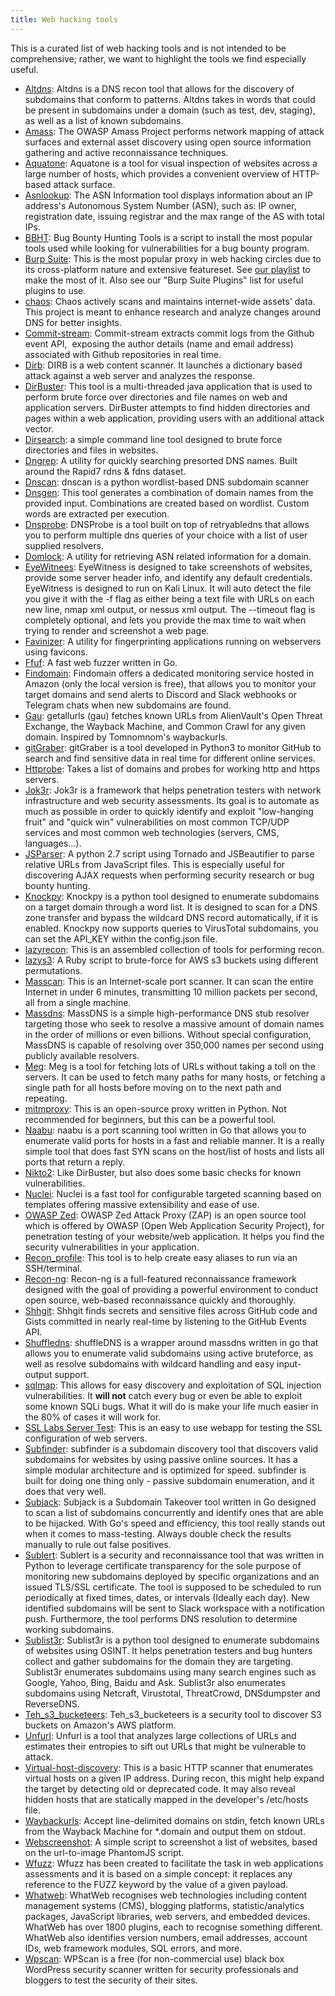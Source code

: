 ```yaml
---
title: Web hacking tools
---
```


This is a curated list of web hacking tools and is not intended to be comprehensive; rather, we want to highlight the tools we find especially useful.

* [Altdns](https://github.com/infosec-au/altdns): Altdns is a DNS recon tool that allows for the discovery of subdomains that conform to patterns. Altdns takes in words that could be present in subdomains under a domain (such as test, dev, staging), as well as a list of known subdomains.
* [Amass](https://github.com/OWASP/Amass): The OWASP Amass Project performs network mapping of attack surfaces and external asset discovery using open source information gathering and active reconnaissance techniques.
* [Aquatone](https://github.com/michenriksen/aquatone): Aquatone is a tool for visual inspection of websites across a large number of hosts, which provides a convenient overview of HTTP-based attack surface.
* [Asnlookup](https://www.ultratools.com/tools/asnInfo): The ASN Information tool displays information about an IP address's Autonomous System Number (ASN), such as: IP owner, registration date, issuing registrar and the max range of the AS with total IPs.
* [BBHT](https://github.com/nahamsec/bbht): Bug Bounty Hunting Tools is a script to install the most popular tools used while looking for vulnerabilities for a bug bounty program.
* [Burp Suite](https://portswigger.net/burp): This is the most popular proxy in web hacking circles due to its cross-platform nature and extensive featureset. See [our playlist](playlists/burp_suite) to make the most of it. Also see our "Burp Suite Plugins" list for useful plugins to use.
* [chaos](https://chaos.projectdiscovery.io): Chaos actively scans and maintains internet-wide assets' data. This project is meant to enhance research and analyze changes around DNS for better insights.
* [Commit-stream](https://github.com/x1sec/commit-stream): Commit-stream extracts commit logs from the Github event API,  exposing the author details (name and email address) associated with Github repositories in real time.
* [Dirb](https://github.com/v0re/dirb): DIRB is a web content scanner. It launches a dictionary based attack against a web server and analyzes the response.
* [DirBuster](https://www.owasp.org/index.php/Category:OWASP_DirBuster_Project): This tool is a multi-threaded java application that is used to perform brute force over directories and file names on web and application servers. DirBuster attempts to find hidden directories and pages within a web application, providing users with an additional attack vector.
* [Dirsearch](https://github.com/maurosoria/dirsearch): a simple command line tool designed to brute force directories and files in websites.
* [Dngrep](https://github.com/erbbysam/DNSGrep): A utility for quickly searching presorted DNS names. Built around the Rapid7 rdns & fdns dataset.
* [Dnscan](https://github.com/rbsec/dnscan): dnscan is a python wordlist-based DNS subdomain scanner
* [Dnsgen](https://github.com/ProjectAnte/dnsgen): This tool generates a combination of domain names from the provided input. Combinations are created based on wordlist. Custom words are extracted per execution.
* [Dnsprobe](https://github.com/projectdiscovery/dnsprobe): DNSProbe is a tool built on top of retryabledns that allows you to perform multiple dns queries of your choice with a list of user supplied resolvers.
* [Domlock](https://github.com/ARPSyndicate/domlock): A utility for retrieving ASN related information for a domain. 
* [EyeWitnees](https://github.com/FortyNorthSecurity/EyeWitness): EyeWitness is designed to take screenshots of websites, provide some server header info, and identify any default credentials. EyeWitness is designed to run on Kali Linux. It will auto detect the file you give it with the -f flag as either being a text file with URLs on each new line, nmap xml output, or nessus xml output. The --timeout flag is completely optional, and lets you provide the max time to wait when trying to render and screenshot a web page.
* [Favinizer](https://github.com/ARPSyndicate/favinizer): A utility for fingerprinting applications running on webservers using favicons.
* [Ffuf](https://github.com/ffuf/ffuf): A fast web fuzzer written in Go.
* [Findomain](https://github.com/Edu4rdSHL/findomain): Findomain offers a dedicated monitoring service hosted in Amazon (only the local version is free), that allows you to monitor your target domains and send alerts to Discord and Slack webhooks or Telegram chats when new subdomains are found.
* [Gau](https://github.com/lc/gau): getallurls (gau) fetches known URLs from AlienVault's Open Threat Exchange, the Wayback Machine, and Common Crawl for any given domain. Inspired by Tomnomnom's waybackurls.
* [gitGraber](https://github.com/hisxo/gitGraber): gitGraber is a tool developed in Python3 to monitor GitHub to search and find sensitive data in real time for different online services.
* [Httprobe](https://github.com/tomnomnom/httprobe): Takes a list of domains and probes for working http and https servers.
* [Jok3r](https://hub.docker.com/r/koutto/jok3r/): Jok3r is a framework that helps penetration testers with network infrastructure and web security assessments. Its goal is to automate as much as possible in order to quickly identify and exploit "low-hanging fruit" and "quick win" vulnerabilities on most common TCP/UDP services and most common web technologies (servers, CMS, languages...).
* [JSParser](https://github.com/nahamsec/JSParser): A python 2.7 script using Tornado and JSBeautifier to parse relative URLs from JavaScript files. This is especially useful for discovering AJAX requests when performing security research or bug bounty hunting.
* [Knockpy](https://github.com/guelfoweb/knock): Knockpy is a python tool designed to enumerate subdomains on a target domain through a word list. It is designed to scan for a DNS zone transfer and bypass the wildcard DNS record automatically, if it is enabled. Knockpy now supports queries to VirusTotal subdomains, you can set the API_KEY within the config.json file.
* [lazyrecon](https://github.com/nahamsec/lazyrecon): This is an assembled collection of tools for performing recon.
* [lazys3](https://github.com/nahamsec/lazys3): A Ruby script to brute-force for AWS s3 buckets using different permutations.
* [Masscan](https://github.com/robertdavidgraham/masscan): This is an Internet-scale port scanner. It can scan the entire Internet in under 6 minutes, transmitting 10 million packets per second, all from a single machine.
* [Massdns](https://github.com/blechschmidt/massdns): MassDNS is a simple high-performance DNS stub resolver targeting those who seek to resolve a massive amount of domain names in the order of millions or even billions. Without special configuration, MassDNS is capable of resolving over 350,000 names per second using publicly available resolvers.
* [Meg](https://github.com/tomnomnom/meg): Meg is a tool for fetching lots of URLs without taking a toll on the servers. It can be used to fetch many paths for many hosts, or fetching a single path for all hosts before moving on to the next path and repeating.
* [mitmproxy](https://mitmproxy.org/): This is an open-source proxy written in Python. Not recommended for beginners, but this can be a powerful tool.
* [Naabu](https://github.com/projectdiscovery/naabu): naabu is a port scanning tool written in Go that allows you to enumerate valid ports for hosts in a fast and reliable manner. It is a really simple tool that does fast SYN scans on the host/list of hosts and lists all ports that return a reply.
* [Nikto2](https://cirt.net/Nikto2): Like DirBuster, but also does some basic checks for known vulnerabilities.
* [Nuclei](https://github.com/projectdiscovery/nuclei): Nuclei is a fast tool for configurable targeted scanning based on templates offering massive extensibility and ease of use.
* [OWASP Zed](https://www.zaproxy.org/): OWASP Zed Attack Proxy (ZAP) is an open source tool which is offered by OWASP (Open Web Application Security Project), for penetration testing of your website/web application. It helps you find the security vulnerabilities in your application.
* [Recon_profile](https://github.com/nahamsec/recon_profile): This tool is to help create easy aliases to run via an SSH/terminal. 
* [Recon-ng](https://github.com/lanmaster53/recon-ng): Recon-ng is a full-featured reconnaissance framework designed with the goal of providing a powerful environment to conduct open source, web-based reconnaissance quickly and thoroughly.
* [Shhgit](https://github.com/eth0izzle/shhgit): Shhgit finds secrets and sensitive files across GitHub code and Gists committed in nearly real-time by listening to the GitHub Events API.
* [Shuffledns](https://github.com/projectdiscovery/shuffledns): shuffleDNS is a wrapper around massdns written in go that allows you to enumerate valid subdomains using active bruteforce, as well as resolve subdomains with wildcard handling and easy input-output support.
* [sqlmap](http://sqlmap.org/): This allows for easy discovery and exploitation of SQL injection vulnerabilities. It **will not** catch every bug or even be able to exploit some known SQLi bugs. What it will do is make your life much easier in the 80% of cases it will work for.
* [SSL Labs Server Test](https://www.ssllabs.com/ssltest/): This is an easy to use webapp for testing the SSL configuration of web servers.
* [Subfinder](https://github.com/projectdiscovery/subfinder): subfinder is a subdomain discovery tool that discovers valid subdomains for websites by using passive online sources. It has a simple modular architecture and is optimized for speed. subfinder is built for doing one thing only - passive subdomain enumeration, and it does that very well.
* [Subjack](https://github.com/haccer/subjack): Subjack is a Subdomain Takeover tool written in Go designed to scan a list of subdomains concurrently and identify ones that are able to be hijacked. With Go's speed and efficiency, this tool really stands out when it comes to mass-testing. Always double check the results manually to rule out false positives.
* [Sublert](https://github.com/yassineaboukir/sublert): Sublert is a security and reconnaissance tool that was written in Python to leverage certificate transparency for the sole purpose of monitoring new subdomains deployed by specific organizations and an issued TLS/SSL certificate. The tool is supposed to be scheduled to run periodically at fixed times, dates, or intervals (Ideally each day). New identified subdomains will be sent to Slack workspace with a notification push. Furthermore, the tool performs DNS resolution to determine working subdomains.
* [Sublist3r](https://github.com/aboul3la/Sublist3r): Sublist3r is a python tool designed to enumerate subdomains of websites using OSINT. It helps penetration testers and bug hunters collect and gather subdomains for the domain they are targeting. Sublist3r enumerates subdomains using many search engines such as Google, Yahoo, Bing, Baidu and Ask. Sublist3r also enumerates subdomains using Netcraft, Virustotal, ThreatCrowd, DNSdumpster and ReverseDNS.
* [Teh_s3_bucketeers](https://github.com/tomdev/teh_s3_bucketeers): Teh_s3_bucketeers is a security tool to discover S3 buckets on Amazon's AWS platform.
* [Unfurl](https://github.com/JLospinoso/unfurl): Unfurl is a tool that analyzes large collections of URLs and estimates their entropies to sift out URLs that might be vulnerable to attack.
* [Virtual-host-discovery](https://github.com/jobertabma/virtual-host-discovery): This is a basic HTTP scanner that enumerates virtual hosts on a given IP address. During recon, this might help expand the target by detecting old or deprecated code. It may also reveal hidden hosts that are statically mapped in the developer's /etc/hosts file.
* [Waybackurls](https://github.com/tomnomnom/waybackurls): Accept line-delimited domains on stdin, fetch known URLs from the Wayback Machine for \*.domain and output them on stdout.
* [Webscreenshot](https://github.com/maaaaz/webscreenshot): A simple script to screenshot a list of websites, based on the url-to-image PhantomJS script.
* [Wfuzz](https://github.com/xmendez/wfuzz): Wfuzz has been created to facilitate the task in web applications assessments and it is based on a simple concept: it replaces any reference to the FUZZ keyword by the value of a given payload.
* [Whatweb](https://github.com/urbanadventurer/WhatWeb): WhatWeb recognises web technologies including content management systems (CMS), blogging platforms, statistic/analytics packages, JavaScript libraries, web servers, and embedded devices. WhatWeb has over 1800 plugins, each to recognise something different. WhatWeb also identifies version numbers, email addresses, account IDs, web framework modules, SQL errors, and more.
* [Wpscan](https://github.com/wpscanteam/wpscan): WPScan is a free (for non-commercial use) black box WordPress security scanner written for security professionals and bloggers to test the security of their sites.
